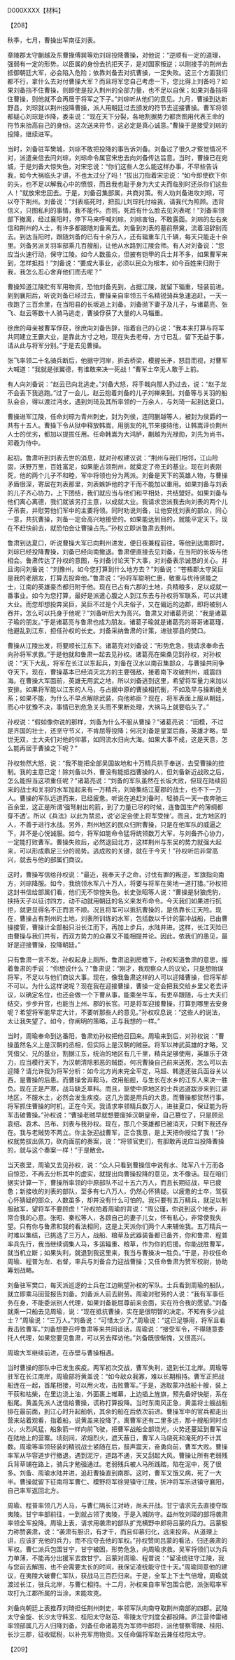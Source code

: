 D000XXXX【材料】



【208】

秋季，七月，曹操出军南征刘表。

章陵郡太守蒯越及东曹掾傅巽等劝刘琮投降曹操，对他说：“逆顺有一定的道理，强弱有一定的形势。以臣属的身份去抗拒天子，是对国家叛逆；以刚接手的荆州去抵御朝廷大军，必会陷入危险；依靠刘备去对抗曹操，一定失败。这三个方面我们都不行，拿什么去对付曹操大军？而且将军您自己考虑一下，您比得上刘备吗？如果刘备挡不住曹操，则即使是投入荆州的全部力量，也不足以自保；如果刘备挡得住曹操，则他就不会再居于将军之下子。”刘琮听从他们的意见。九月，曹操到达新野县，刘琮就以荆州投降曹操，派人用朝廷过去颁发的符节去迎接曹操。曹军将领都疑心刘琮是诈降，娄圭说：“现在天下分裂，各地割据势力都贪图用代表王命的符节来抬高自己的身份。这次送来符节，这必定是真心诚意。”曹操于是接受刘琮的投降，继续进军。

当时，刘备驻军樊城，刘琮不敢把投降的事告诉刘备。刘备过了很久才察觉情况不对，派遣亲信去问刘琮，刘琮命令属官宋忠去向刘备传达旨意。当时，曹操已在宛城，于是刘备大惊失色，对宋忠说：“你们这些人怎么能这样办事，不早些告诉我，如今大祸临头才讲，不也太过分了吗！”拔出刀指着宋忠说：“如今即使砍下你的头，也不足以解我心中的愤恨，而且我也耻于身为大丈夫而临别时还杀你们这些人！”就放宋忠回去。于是，刘备召集部属，共商对策。有人劝刘备进攻刘琮，可以夺下荆州。刘备说：“刘表临死时，把孤儿刘琮托付给我，请我代为照顾。违背信义，只图私利的事情，我不能作。否则，死后有什么脸去见刘表呢！”刘备率领部下撤离，经过襄阳时，停下马来呼喊刘琮，刘琮害怕，不敢露面。刘琮的左右亲信和荆州的人士，有许多都跟随刘备离去。刘备到刘表的墓前祭奠，流着泪辞别而去。到达当阳时，跟随刘备的已有十余万人，还有辎重车几千辆，每天只能走十余里。刘备另派关羽率部乘几百艘船，让他从水路到江陵会师。有人对刘备说：“您应当火速行动，保守江陵。如今人数虽众，但披有铠甲的兵士并不多，如果曹军来到，怎样抵挡！”刘备说：“要成大事业，必须以民众为根本，如今百姓来归附于我，我怎么忍心舍弃他们而去呢？”

曹操知道江陵贮有军用物资，恐怕刘备先到，占据江陵，就留下辎重，轻装前进。到到襄阳后，听说刘备已经过去，曹操亲自率领五千名精锐骑兵急速追赶，一天一夜跑了三百余里，在当阳县的长坂追上刘备。刘备抛下妻子及儿子，与诸葛亮、张飞、赵云等数十人骑马逃走，曹操俘获了大量的人马辎重。

徐庶的母亲被曹军俘获，徐庶向刘备告辞，指着自己的心说：“我本来打算与将军共同建立王霸大业，是靠此方寸之地，现在失去老母，方寸已乱，留下无益于事，请从此与将军分别。”于是去见曹操。

张飞率领二十名骑兵断后，他据守河岸，拆去桥梁，模握长矛，怒目而视，对曹军大喊道：“我就是张翼德，有谁敢来决一死战！”曹军士卒无人敢于上前。

有人向刘备说：“赵云已向北逃走。”刘备大怒，将手戟向那人扔过去，说：“赵子龙不会丢下我逃跑。”过了一会儿，赵云抱着刘备的儿子刘禅来到。刘备等与关羽的船队会合，得以渡过沔水，遇到刘琦及其所率领的一万余人，与刘琦一起到达夏口。

曹操进军江陵，任命刘琮为青州刺史，封为列侯，连同蒯越等人，被封为侯爵的一共有十五人。曹操下令从狱中释放韩嵩，用朋友的礼节来接待他，让韩嵩评价荆州人士的优劣，都加以提拔任用。任命韩嵩为大鸿胪，蒯越为光禄勋，刘先为尚书，邓羲为侍中。



起初，鲁肃听到刘表去世的消息，就对孙权建议说：“荆州与我们相邻，江山险固，沃野万里，百姓富足，如果能占领荆州，就奠定了帝王的基业。现在刘表刚死，他的两个儿子不和睦，军中将领也分为两派。刘备是天下的英雄人物，与曹操矛盾很深，寄居在刘表那里，刘表嫉妒他的才干而不能加以重用。如果刘备与刘表的儿子齐心协力，上下团结，我们就应当与他们和平相处，共结盟好。如果刘备与他们离心离德，我们就该另打主意，以成就大业。我请求您派我去向刘表的两个儿子吊丧，并慰劳他们军中的主要将领。同时劝说刘备，让他安抚刘表的部众，同心一意，共抗曹操，刘备一定会高兴地接受的。如果能达到目的，就能平定天下。现在不赶快前去，就恐怕会让曹操占先。”孙权立即派鲁肃去荆州。

鲁肃到达夏口，听说曹操大军已向荆州进发，便日夜兼程前往，等他到达南郡时，刘琮已经投降曹操，刘备已经向南撤退。鲁肃便直接去见刘备，在当阳的长坂与他相会。鲁肃传达了孙权的意图，与刘备讨论天下大事，对刘备表示诚恳的关心。并且询问刘备说：“刘豫州，如今您打算到什么地方去？”刘备说：“苍梧郡太守吴巨是我的老朋友，打算去投奔他。”鲁肃说：“孙将军聪明仁惠，敬重与优待贤能之士，江南的英雄豪杰都归附于他。现在已占有六郡的土地，兵精粮多，足以成就一番事业。如今为您打算，最好是派遣心腹之人到江东去与孙权将军联系，可以共建大业。而您却想投奔吴巨，吴巨不过是个凡夫俗子，又在偏远的边郡，即将被别人吞并，怎么可以托身于他呢？”刘备听后大为高兴。鲁肃又对诸葛亮说：“我是诸葛子瑜的朋友。”于是诸葛亮与鲁肃也成为朋友。诸葛子瑜就是诸葛亮的哥哥诸葛瑾，他避乱到江东，担任孙权的长史。刘备采纳鲁肃的计策，进驻鄂县的樊口。



曹操从江陵出发，将要顺长江东下。诸葛亮对刘备说：“形势危急，我请求奉命去向孙将军求救。”于是他就和鲁肃一起去见孙权。诸葛亮在柴桑见到孙权，对孙权说：“天下大乱，将军在长江以东起兵，刘备在汉水以南召集部众，与曹操共同争夺天下。现在，曹操基本已经消灭北方的主要强敌，接着南下攻破荆州，威震四海。在曹操大军面前，英雄无用武之地，所以刘备逃到这里，希望将军量力来加以安排。如果将军能以江东的人马，与占据中原的曹操相抗衡，不如及早与操断绝关系；如果不能，为什么不早点解除武装，向他称臣？现在，将军表面上服从朝廷，而心中犹豫不决，事情已到危急关头而不果断处理，大祸马上就要临头了。”



孙权说：“假如像你说的那样，刘备为什么不服从曹操？”诸葛亮说：“田模，不过是齐国的壮士，还坚守节义，不肯屈辱投降；何况刘备是皇室后裔，英雄才略，举世无双，士大夫们对他的仰慕，如同流水归向大海。如果大事不成，这是天意，怎么能再居于曹操之下呢？”



孙权勃然大怒，说：“我不能把全部吴国故地和十万精兵拱手奉送，去受曹操的控制。我的主意已定！除刘备以外，曹没有能抵挡曹操的人，但刘备新近战败之后，怎么能担当这项重任呢？”诸葛亮说：“刘备的军队虽然在长坂大败，但现在陆续回来的战士和关羽的水军加起来有一万精兵，刘琦集结江夏郡的战士，也不下一万人。曹操的军队远道而来，已经疲惫。听说在追赶刘备时，轻骑兵一天一夜奔驰三百余里，这正是所谓‘强弩射出的箭，到了力量已尽的时候，连鲁国生产的薄绸都穿不透’。所以《兵法》以此为禁忌，说‘必定会使上将军受挫’。而且，北方地区的人，不善于进行水战。另外，荆州地区的民众归附曹操，只是在他军队的威逼之下，并不是心悦诚服。如今，将军如能命令猛将统领数万大军，与刘备齐心协力，一定能打败曹军。曹操失败后，必然退回北方，这样荆州与东吴的势力就强大起来，可以形成鼎足三分的局势。逃成败的关键，就在于今天！”孙权听后非常高兴，就去与他的部属们商议。



这时，曹操写信给孙权说：“最近，我奉天子之命，讨伐有罪的叛逆，军旗指向南方，刘琮降服。如今，我统领水军八十万人，将要与将军在吴地一道打猎。”孙权把这封书信给部属们看，他们无不惊惶失色。长史张昭等人说：“曹操是豺狼虎豹，挟持天子以征讨四方，动不动就用朝廷的名义来发布命令。今天我们如果进行抗拒，就更显得名不正而言不顺。况且将军可以抵抗曹操的，是依靠长江天险。现在，曹操占有荆州的土地，刘表所训练的水军，包括数以千计的蒙冲战船，已由曹操接管，曹操计全部船只沿长江而下，再加上步兵，水陆并进。这样，长江天险已由曹操与我们共有，而双方势力的众寡又不能相提并论。因此，依我们的愚见，最好是迎接曹操，投降朝廷。”



只有鲁肃一言不发。孙权起身上厕所，鲁肃追到房檐下，孙权知道鲁肃的意思，握着鲁肃的手说：“你想说什么？”鲁肃说：“刚才，我观察众人的议论，只是想贻误将军，不足以与他们商议大事。现在，像我鲁肃这样的人可以迎降曹操，但将军却不可以。为什么这样说呢？现在我在迎接曹操，曹操一定会把我交给乡里父老去评议，以确定名位，也还会做一个下曹从事，能乘坐牛车，有吏卒跟随，与士大夫们结交，步步升官，也能当上州、郡的长官。可是将军迎接曹操，打算到哪里去安身呢？希望将军能早定大计，不要听那些人的意见。”孙权叹息说：“这些人的说法，太让我失望了。如今，你阐明的策略，正与我想的一样。”



当时，周瑜奉命到达番阳，鲁肃劝孙权把他召回来。周瑜来到后，对孙权说：“曹操虽然名义上是汉朝的丞相，但实际上是汉朝的贼臣。将军以神武英雄的才略，又凭借父、兄的基业，割据江东，统治的地区有几千里，精兵足够使用，英雄乐于效力，应当模行天下，为汉朝清除邪恶的贼臣。何况曹操自己前来送死，怎么可以去迎降？请允许我为将军分析：如今北方尚未完全平定，马超、韩遂还驻兵函谷关以西，是曹操的后患。而曹操舍弃鞍马，改用船舰，与生长在水乡的江东人来决一胜负。现在正是严寒，战马缺乏草料。而且，驱使中原地区的士兵远道跋涉来到江湖地区，不服水土，必然会发生疾疫。这几方面是用兵的大患，而曹操都贸然行事。将军抓住曹操的时机，正在今天。我请求率领精兵数万人，进驻夏口，保证能为将军击破曹操。”孙权说：“曹操老贼早就想要废掉汉朝皇帝，自己篡位了，只是顾忌袁绍、袁术、吕布、刘表与我孙权。现在，那几个英雄都已被消灭，只剩下我还存在。我与老贼势不两立。你主张迎战曹军，正合我意，是上天把你授给了我！”孙权就势拔出佩刀，砍向面前的奏案，说：“将领官吏们，有胆敢再说应当投降曹操的，就与这个奏案一样！”于是散会。



当天夜里，周瑜又去见孙权，说：“众人只看到曹操信中说有水、陆军八十万而各自惊恐，不再去分析其中的虚实，就提出向曹操投降的意见，太不像话。现在咱们据实计算一下，曹操所率领的中原部队不过十五六万人，而且长期征战，早已疲惫；新接收的刘表的部队，至多有七八万人，仍然心怀猜疑。以疲惫的士卒，驾驭心怀猜疑的部众，人数虽多，却并没有什么可怕的。我只要有五万精兵，就足以制服敌军，望将军不要顾虑！”孙权拍着周瑜的背说：“周公瑾，你说到这个地步，非常合我的心意。张昭、秦松等人，各顾自己的妻子儿女，怀有私心，非常使我失望。只有你与鲁肃和我的看法相同，这是上天派你们两个人来辅佐我。五万精兵一时难以集结，已挑选了三万人，战船、粮草及武器装备都已备齐，你和鲁肃、程普率兵先行，我当继续调集人马，多运辎重、粮草，作为你的后援。你能战胜曹军，就当机立断；如果失利，就退到我这里来，我当与曹操决一胜负。”于是，孙权任命周瑜、程普为左、右督，率兵与刘备合力迎战曹操；又任命鲁肃为赞军校尉，协助筹划战略。

刘备驻军樊口，每天派巡逻的士兵在江边眺望孙权的军队。士兵看到周瑜的船队，就立即乘马回营报告刘备。刘备派人前去尉劳。周瑜对慰劳的人说：“我有军事任务在身，不能委派别人代理，如果刘备能屈尊前来会面，实在符合我的愿望。”刘备就乘一只船去见周瑜，说：“现在抵抗曹操，实在是很明智的决定。不知有多少战士？”周瑜说：“三万人。”刘备说：“可惜太少了。”周瑜说：“这已足够用，将军且看我击败曹军。”刘备想要召呼鲁肃等来共同谈话，周瑜说：“接受军令，不得随意委托人代理，如果您要见鲁肃，可以另去拜访他。”刘备既很惭愧，又很高兴。

周瑜大军继续前进，在赤壁与曹操相遇。

当时曹操的部队中已发生疾疫。两军初次交战，曹军失利，退到长江北岸。周瑜等驻军在长江南岸，周瑜部将黄盖说：“如今敌众我寡，难以长期相持。曹军正把战船连在一起，首尾相接，可以用火攻，击败曹军。”于是，选取蒙冲战船十艘，装上干荻和枯柴，在里边浇上油，外面裹上帷幕，上边插上旌旗，预先备好快艇，系在船尾。黄盖先派人送信给曹操，谎称打算投降。当时东南风正急，黄盖将士艘战船排在最前面，到江心时升起船帆，其余的船在后依次前进。曹操军中的官兵都走出营来站着观看，指着船，说黄盖来投降了。离曹军还有二里多远，那十艘船同时点火，火烈风猛，船象箭一样向前飞驶，把曹军战船全部烧光，火势还蔓延到曹军设在陆地上的营寨。顷刻间，浓烟烈火，遮天蔽日，曹军人马烧死和淹死的不计其数。周瑜等率领轻装的精锐战士紧随在后，鼓声震天，奋勇向前，曹军大败。曹操率军从华容道步行撤退，遇到泥泞，道路不通，天又刮起大风。曹操让所有老弱残兵背草铺在路上，骑兵才勉强通过。老弱残兵被人马所践踏，陷在泥中，死了很多。刘备、周瑜水陆并进，追赶曹操直到南郡。这时，曹军又饿又病，死了一大半。曹操就留下征南将军曹仁、模野将军徐晃镇守江陵，折冲将军乐进镇守襄阳，自己率军返回北方。



周瑜、程普率领几万人马，与曹仁隔长江对峙，尚未开战。甘宁请求先去直接夺取夷陵。甘宁率部前往，一到就占领了夷陵，于是入城防守。益州牧刘璋的部将袭肃率领全军投降。周瑜上表，请求用袭肃的部队扩充横野中郎将吕蒙的兵力。吕蒙极力称赞袭肃，说：“袭肃有胆识，有才干，而且仰慕归化，远来投奔。从道理上讲，应该扩充他的兵力，而不应夺去他的军权。”孙权赞同吕蒙的看法，归还袭肃的军权。曹仁派兵包围甘宁，甘宁被困，形势危急，向周瑜求救。吴军将领们以为兵力单薄，不能再分出援军去救甘宁。吕蒙对周瑜、程普说：“留凌统驻守江陵，我与您前去解围，也不会需要太长的时间，我保证凌统能守住十天。”周瑜同意他的建议，在夷陵大破曹仁军队，获战马三百匹归来。于是，全军上下士气倍增，周瑜就渡过长江，驻兵北岸，与曹仁相持。十二月，孙权亲自率军包围合肥，派张昭率军攻打九江郡所属的当涂，未能攻克。

刘备向朝廷上表推荐刘琦担任荆州刺史，率领军队向南夺取荆州南部的四郡。武陵太守金旋、长沙太守韩玄、桂阳太守赵范、零陵太守刘度全都投降。庐江营帅雷绪率领部属几万人归降刘备。刘备任命诸葛亮为军师中郎将，派他督察零陵、桂阳、长沙三郡，征收赋税，以补充军用物资。又任命偏将军赵云兼任桂阳太守。

【209】






















